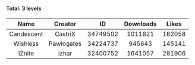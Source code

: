 #### Total: 3 levels

| Name | Creator | ID | Downloads | Likes |
|:---:|:---:|:---:|:---:|:---:|
| Candescent | CastriX | 34749502 | 1011621 | 162058
| Wishless | Pawlogates | 34224737 | 945643 | 145141
| IZnite | izhar | 32400752 | 1641057 | 281906
